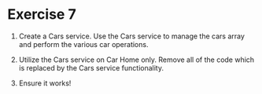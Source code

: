 # Exercise 7

1. Create a Cars service. Use the Cars service to manage the cars array and perform the various car operations.

2. Utilize the Cars service on Car Home only. Remove all of the code which is replaced by the Cars service functionality.

3. Ensure it works!